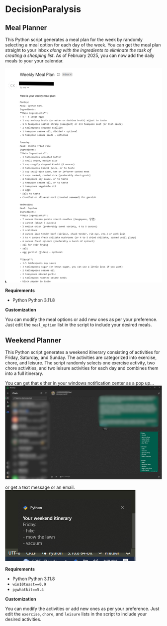 # DecisionParalysis

## Meal Planner
  
This Python script generates a meal plan for the week by randomly selecting a meal option for each day of the week.
You can get the meal plan straight to your inbox _along with the ingredients to eliminate the task of creating a shopping list_. As of February 2025, you can now add the daily meals to your your calendar.

![The output content](Outputs/Images/meal_planner_email.png)

__Requirements__
  
- Python Python 3.11.8
  
__Customization__
  
You can modify the meal options or add new ones as per your preference. Just edit the `meal_option` list in the script to include your desired meals.  

  
## Weekend Planner
  
This Python script generates a weekend itinerary consisting of activities for Friday, Saturday, and Sunday. The activities are categorized into exercise, chore, and leisure. The script randomly selects one exercise activity, two chore activities, and two leisure activities for each day and combines them into a full itinerary.  

You can get that either in your windows notification center as a pop up...
![noptification center](Outputs/Images/weekend_planner_whatsapp.png)

or get a text message or an email.
![whatsapp message](Outputs/Images/weekend_planner_windows_popup.PNG)

__Requirements__ 
  
- Python Python 3.11.8
- `win10toast==0.9`
- `pywhatkit==5.4`
  
__Customization__
  
You can modify the activities or add new ones as per your preference. Just edit the `exercise`, `chore`, and `leisure` lists in the script to include your desired activities.  
  

